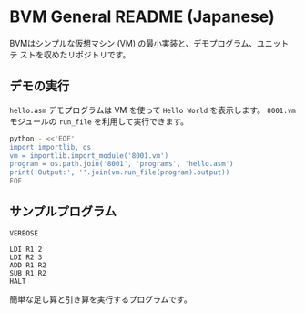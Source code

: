 # BVM General README (Japanese)

BVMはシンプルな仮想マシン (VM) の最小実装と、デモプログラム、ユニットテ
ストを収めたリポジトリです。

## デモの実行

``hello.asm`` デモプログラムは VM を使って ``Hello World`` を表示します。
``8001.vm`` モジュールの ``run_file`` を利用して実行できます。

```bash
python - <<'EOF'
import importlib, os
vm = importlib.import_module('8001.vm')
program = os.path.join('8001', 'programs', 'hello.asm')
print('Output:', ''.join(vm.run_file(program).output))
EOF
```

## サンプルプログラム

```
VERBOSE

LDI R1 2
LDI R2 3
ADD R1 R2
SUB R1 R2
HALT
```
簡単な足し算と引き算を実行するプログラムです。
